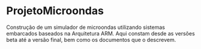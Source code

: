 # ProjetoMicroondas
Construção de um simulador de microondas utilizando sistemas embarcados baseados na Arquitetura ARM. Aqui constam desde as versões beta até a versão final, bem como os documentos que o descrevem.

